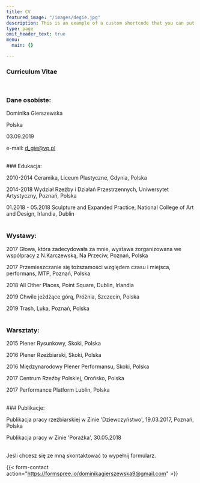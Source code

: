 ```yaml
---
title: CV
featured_image: "/images/degie.jpg"
description: This is an example of a custom shortcode that you can put right into your content.
type: page
omit_header_text: true
menu:
  main: {}

---
```

### Curriculum Vitae
<br/>

### Dane osobiste:
Dominika Gierszewska

Polska

03.09.2019

e-mail: d_gie@vp.pl

<br/>
### Edukacja:

2010-2014  Ceramika, Liceum Plastyczne, Gdynia, Polska

2014-2018 Wydział Rzeźby i Działań Przestrzennych, Uniwersytet Artystyczny, Poznań, Polska

01.2018 - 05.2018 Sculpture and Expanded Practice, National College of Art and Design, Irlandia, Dublin  
<br/>

### Wystawy:

2017 Głowa, która zadecydowała za mnie, wystawa zorganizowana we współpracy z N.Karczewską, Na Przeciw, Poznań, Polska

2017 Przemieszczanie się toższamości względem czasu i miejsca, performans, MTP, Poznań, Polska

2018  All Other Places, Point Square, Dublin, Irlandia

2019 Chwile jeżdżące górą, Próżnia, Szczecin, Polska

2019 Trash, Luka, Poznań, Polska  
<br/>

### Warsztaty:

2015 Plener Rysunkowy, Skoki, Polska

2016 Plener Rzeźbiarski, Skoki, Polska

2016 Międzynarodowy Plener Performansu, Skoki, Polska

2017 Centrum Rzeźby Polskiej, Orońsko, Polska

2017 Performance Platform Lublin, Polska

<br/>
### Publikacje:

Publikacja pracy rzeźbiarskiej w Zinie 'Dziewczyństwo', 19.03.2017, Poznań, Polska

Publikacja pracy w Zinie 'Porażka', 30.05.2018

<br/>
Jeśli chcesz się ze mną skontaktować to wypełnij formularz. 

{{< form-contact action="https://formspree.io/dominikagierszewska9@gmail.com"  >}}
